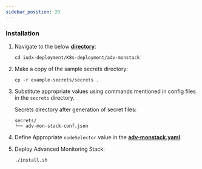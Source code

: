 ```yaml
---
sidebar_position: 20
---
```


### Installation

1. Navigate to the below **[directory](https://github.com/datakaveri/iudx-deployment/tree/5.0.0/K8s-deployment/adv-monstack)**:
    ```
    cd iudx-deployment/K8s-deployment/adv-monstack
    ```
2. Make a copy of the sample secrets directory:
    ```
    cp -r example-secrets/secrets .
    ```
3. Substitute appropriate values using commands mentioned in config files in the `secrets` directory.

    Secrets directory after generation of secret files:
    ```
    secrets/
    └── adv-mon-stack-conf.json
    ```

4. Define Appropriate `nodeSelector` value in the **[adv-monstack.yaml](https://github.com/datakaveri/iudx-deployment/tree/5.0.0/K8s-deployment/K8s-cluster/addons/adv-monstack/adv-monstack.yaml)**.
5. Deploy Advanced Monitoring Stack:
    ```
    ./install.sh
    ```
    
